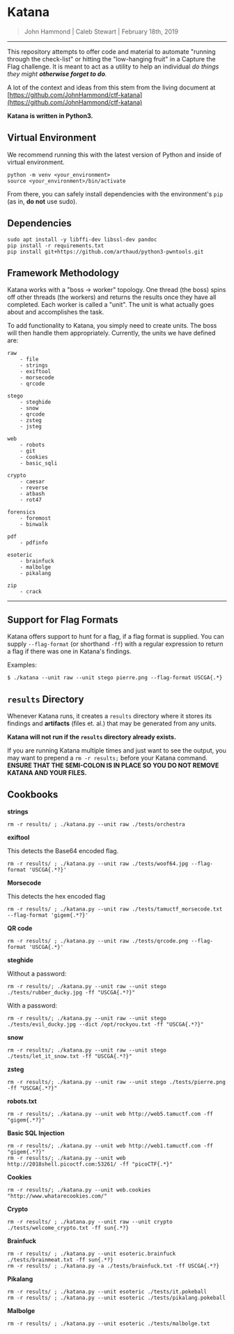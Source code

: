 Katana
==============

> John Hammond | Caleb Stewart | February 18th, 2019

-----------------

This repository attempts to offer code and material to automate "running through the check-list" or hitting the "low-hanging fruit" in a Capture the Flag challenge. It is meant to act as a utility to help an individual _do things they might __otherwise forget to do__._

A lot of the context and ideas from this stem from the living document at [https://github.com/JohnHammond/ctf-katana](https://github.com/JohnHammond/ctf-katana)

**Katana is written in Python3.**

Virtual Environment
-------------

We recommend running this with the latest version of Python and inside of virtual environment.

```
python -m venv <your_environment>
source <your_environment>/bin/activate
```

From there, you can safely install dependencies with the environment's `pip` (as in, **do not** use sudo).

Dependencies 
---------------

```
sudo apt install -y libffi-dev libssl-dev pandoc
pip install -r requirements.txt
pip install git+https://github.com/arthaud/python3-pwntools.git
```

Framework Methodology
---------------------

Katana works with a "boss -> worker" topology. One thread (the boss) spins off other threads (the workers) and returns the results once they have all completed. Each worker is called a "unit". The unit is what actually goes about and accomplishes the task.

To add functionality to Katana, you simply need to create units. The boss will then handle them appropriately. Currently, the units we have defined are:

```
raw
	- file
	- strings
	- exiftool
	- morsecode
	- qrcode

stego
	- steghide 
	- snow
	- qrcode
	- zsteg
	- jsteg

web
	- robots
	- git
	- cookies
	- basic_sqli

crypto
	- caesar
	- reverse
	- atbash
	- rot47

forensics
	- foremost
	- binwalk

pdf
	- pdfinfo

esoteric
	- brainfuck
	- malbolge
	- pikalang

zip
	- crack

```

-------

Support for Flag Formats
-------------

Katana offers support to hunt for a flag, if a flag format is supplied. You can supply `--flag-format` (or shorthand `-ff`) with a regular expression to return a flag if there was one in Katana's findings.

Examples:

```
$ ./katana --unit raw --unit stego pierre.png --flag-format USCGA{.*}
```

`results` Directory
-----------

Whenever Katana runs, it creates a `results` directory where it stores its findings and **artifacts** (files et. al.) that may be generated from any units.

**Katana will not run if the `results` directory already exists.**

If you are running Katana multiple times and just want to see the output, you may want to prepend a `rm -r results;` before your Katana command. **ENSURE THAT THE SEMI-COLON IS IN PLACE SO YOU DO NOT REMOVE KATANA AND YOUR FILES.**

Cookbooks
----------

__strings__


```
rm -r results/ ; ./katana.py --unit raw ./tests/orchestra
```

__exiftool__

This detects the Base64 encoded flag.

```
rm -r results/ ; ./katana.py --unit raw ./tests/woof64.jpg --flag-format 'USCGA{.*?}'
```

__Morsecode__

This detects the hex encoded flag

```
rm -r results/ ; ./katana.py --unit raw ./tests/tamuctf_morsecode.txt --flag-format 'gigem{.*?}'
```

__QR code__

```
rm -r results/ ; ./katana.py --unit raw ./tests/qrcode.png --flag-format 'USCGA{.*}'
```


__steghide__

Without a password: 

```
rm -r results/; ./katana.py --unit raw --unit stego ./tests/rubber_ducky.jpg -ff "USCGA{.*?}"
```

With a password:

```
rm -r results/; ./katana.py --unit raw --unit stego ./tests/evil_ducky.jpg --dict /opt/rockyou.txt -ff "USCGA{.*?}"
```

__snow__

```
rm -r results/; ./katana.py --unit raw --unit stego ./tests/let_it_snow.txt -ff "USCGA{.*?}"
```

__zsteg__

```
rm -r results/; ./katana.py --unit raw --unit stego ./tests/pierre.png -ff "USCGA{.*?}"
```

__robots.txt__

```
rm -r results/; ./katana.py --unit web http://web5.tamuctf.com -ff "gigem{.*?}"
```


__Basic SQL Injection__

```
rm -r results/; ./katana.py --unit web http://web1.tamuctf.com -ff "gigem{.*?}"
rm -r results/; ./katana.py --unit web http://2018shell.picoctf.com:53261/ -ff "picoCTF{.*}"
```

__Cookies__

```
rm -r results/; ./katana.py --unit web.cookies "http://www.whatarecookies.com/"
```

__Crypto__

```
rm -r results/ ; ./katana.py --unit raw --unit crypto ./tests/welcome_crypto.txt -ff sun{.*?}
```

__Brainfuck__

```
rm -r results/ ; ./katana.py --unit esoteric.brainfuck ./tests/brainmeat.txt -ff sun{.*?}
rm -r results/ ; ./katana.py -a ./tests/brainfuck.txt -ff USCGA{.*?}
```

__Pikalang__

```
rm -r results/ ; ./katana.py --unit esoteric ./tests/it.pokeball 
rm -r results/ ; ./katana.py --unit esoteric ./tests/pikalang.pokeball
```

__Malbolge__

```
rm -r results/ ; ./katana.py --unit esoteric ./tests/malbolge.txt 
```
